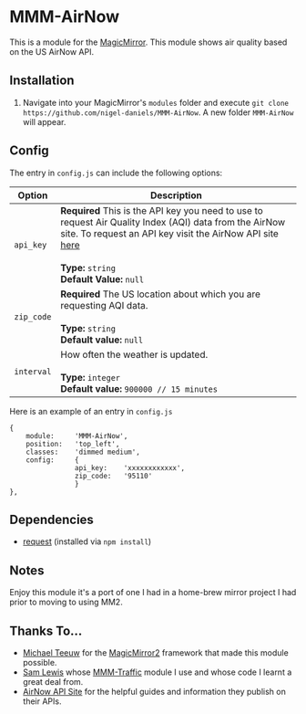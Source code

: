 # MMM-AirNow
This is a module for the [MagicMirror](https://github.com/MichMich/MagicMirror/tree/develop). This module shows air quality based on the US AirNow API.

## Installation
1. Navigate into your MagicMirror's `modules` folder and execute `git clone https://github.com/nigel-daniels/MMM-AirNow`.  A new folder `MMM-AirNow` will appear.

## Config
The entry in `config.js` can include the following options:

|Option|Description|
|---|---|
|`api_key`|**Required** This is the API key you need to use to request Air Quality Index (AQI) data from the AirNow site.  To request an API key visit the AirNow API site [here](https://docs.airnowapi.org/account/request/)<br><br>**Type:** `string`<br>**Default Value:** `null`|
|`zip_code`|**Required** The US location about which you are requesting AQI data.<br><br>**Type:** `string`<br>**Default value:** `null`|
|`interval`|How often the weather is updated.<br><br>**Type:** `integer`<br>**Default value:** `900000 // 15 minutes`|

Here is an example of an entry in `config.js`
```
{
    module:		'MMM-AirNow',
    position:	'top_left',
    classes:	'dimmed medium',
    config:		{
                api_key:	'xxxxxxxxxxxx',
                zip_code:	'95110'
                }
},
```

## Dependencies
- [request](https://www.npmjs.com/package/request) (installed via `npm install`)

## Notes
Enjoy this module it's a port of one I had in a home-brew mirror project I had prior to moving to using MM2.

## Thanks To...
- [Michael Teeuw](https://github.com/MichMich) for the [MagicMirror2](https://github.com/MichMich/MagicMirror/tree/develop) framework that made this module possible.
- [Sam Lewis](https://github.com/SamLewis0602) whose [MMM-Traffic](https://github.com/SamLewis0602/MMM-Traffic) module I use and whose code I learnt a great deal from.
- [AirNow API Site](https://docs.airnowapi.org) for the helpful guides and information they publish on their APIs.
